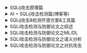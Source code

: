 <details>
   <summary>SQLij攻击原理篇</summary>
       
   * [SQL注入攻击漏洞思维导图和原理介绍](https://blog.csdn.net/sycamorelg/article/details/125148706?spm=1001.2014.3001.5502) 
   * [SQL注入攻击如何分类](https://www.jianshu.com/p/52f4a371c8b7)、[SQL注入之HTTP头部注入](https://blog.csdn.net/qq_52072846/article/details/123006267)、[SQL注入分类及其各部分详解](https://www.cnblogs.com/sunny11/p/14402679.html#_label3)
   * [SQL注入绕过入门总结篇](https://www.freebuf.com/articles/web/281586.html)、[SQL注入绕过技术](https://blog.csdn.net/Likhaooo/article/details/122746954)
    </details>

   <details>
   <summary>AI + SQLij攻击检测篇(博客等)</summary>
       
   * 基于机器学习的WEB攻击分类检测模型 [[技术文章]( https://www.freebuf.com/news/184687.html)]
   * 长亭SQL注入检测方案： SqlChop-一个新型SQL注入检测引擎 [[技术文章](https://blog.chaitin.cn/sqlchop-the-sqli-detection-engine/)]
   * Fortinet SQL注入检测方案： Syntax-based SQL Injection Detection [[技术文章](https://help.fortinet.com/fweb/580/Content/FortiWeb/fortiweb-admin/syntaxbased_sqli_detect.htm#syntax-sqli-detect-builtin-template)]
    </details>
    
   <details>
    <summary>SQLij攻击&检测开源方案&工具篇</summary>
       
   * SQLMap、JSQL injection、超级SQL注入工具、Snort、Suricata、ModSecurity、Libinjection等
    </details>
    
   <details>
        <summary>SQLi攻击检测与防御论文之综述</summary>
       
   * A Survey on SQL Injection Attack: Detection and Challenge, 2021, ICIT [[Paper](https://ieeexplore.ieee.org/document/9491117)]
   * Detection of SQL Injection Attack using Machine Learning Techniques: A Systemtic Literature Review, 2022, S&P [[Paper](https://www.mdpi.com/2624-800X/2/4/39/pdf)]
    </details>
    
   <details>
   <summary>SQLi攻击检测与防御论文之ML/DL</summary>
       
   * Locate-Then_detect: Real-time Web Attack Detection via Attention-based Deep Neural Networks [[Paper](https://www.ijcai.org/Proceedings/2019/0656.pdf)]]
   * SQL Injection Attack Detection Framework Based on HTTP Traffic, 2021, ACM TURC [[Paper](https://dl.acm.org/doi/abs/10.1145/3472634.3474068)] 
    </details>
    
   <details>
   <summary>SQLi攻击检测与防御论文之语义分析</summary>
       
   * Long short-term memory on abstract systax tree for SQL injection detection，2020，IET [[Paper](https://ietresearch.onlinelibrary.wiley.com/doi/10.1049/sfw2.12018)]
   * Attack Intention Estimation Based on Syntax Analysis and Dynamic Analysis for SQL Injection, 2020, IEEE [[Paper](https://ieeexplore.ieee.org/abstract/document/9202752)]
    </details>
    
   <details>
        <summary>SQLi攻击检测与防御论文之对抗攻击</summary>

   * A GAN-based Method for Generation SQL Injection Attack Samples, 2022, IEEE ITAIC [[Paper](https://ieeexplore.ieee.org/document/9836726)]
    </details>

